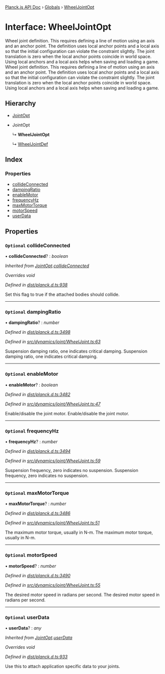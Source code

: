 [Planck.js API Doc](../README.md) › [Globals](../globals.md) › [WheelJointOpt](wheeljointopt.md)

# Interface: WheelJointOpt

Wheel joint definition. This requires defining a line of motion using an axis
and an anchor point. The definition uses local anchor points and a local axis
so that the initial configuration can violate the constraint slightly. The
joint translation is zero when the local anchor points coincide in world
space. Using local anchors and a local axis helps when saving and loading a
game.
Wheel joint definition. This requires defining a line of motion using an axis
and an anchor point. The definition uses local anchor points and a local axis
so that the initial configuration can violate the constraint slightly. The
joint translation is zero when the local anchor points coincide in world
space. Using local anchors and a local axis helps when saving and loading a
game.

## Hierarchy

* [JointOpt](jointopt.md)

* JointOpt

  ↳ **WheelJointOpt**

  ↳ [WheelJointDef](wheeljointdef.md)

## Index

### Properties

* [collideConnected](wheeljointopt.md#optional-collideconnected)
* [dampingRatio](wheeljointopt.md#optional-dampingratio)
* [enableMotor](wheeljointopt.md#optional-enablemotor)
* [frequencyHz](wheeljointopt.md#optional-frequencyhz)
* [maxMotorTorque](wheeljointopt.md#optional-maxmotortorque)
* [motorSpeed](wheeljointopt.md#optional-motorspeed)
* [userData](wheeljointopt.md#optional-userdata)

## Properties

### `Optional` collideConnected

• **collideConnected**? : *boolean*

*Inherited from [JointOpt](jointopt.md).[collideConnected](jointopt.md#optional-collideconnected)*

*Overrides void*

*Defined in [dist/planck.d.ts:938](https://github.com/shakiba/planck.js/blob/6a5d3be/dist/planck.d.ts#L938)*

Set this flag to true if the attached bodies
should collide.

___

### `Optional` dampingRatio

• **dampingRatio**? : *number*

*Defined in [dist/planck.d.ts:3498](https://github.com/shakiba/planck.js/blob/6a5d3be/dist/planck.d.ts#L3498)*

*Defined in [src/dynamics/joint/WheelJoint.ts:63](https://github.com/shakiba/planck.js/blob/6a5d3be/src/dynamics/joint/WheelJoint.ts#L63)*

Suspension damping ratio, one indicates critical damping.
Suspension damping ratio, one indicates critical damping.

___

### `Optional` enableMotor

• **enableMotor**? : *boolean*

*Defined in [dist/planck.d.ts:3482](https://github.com/shakiba/planck.js/blob/6a5d3be/dist/planck.d.ts#L3482)*

*Defined in [src/dynamics/joint/WheelJoint.ts:47](https://github.com/shakiba/planck.js/blob/6a5d3be/src/dynamics/joint/WheelJoint.ts#L47)*

Enable/disable the joint motor.
Enable/disable the joint motor.

___

### `Optional` frequencyHz

• **frequencyHz**? : *number*

*Defined in [dist/planck.d.ts:3494](https://github.com/shakiba/planck.js/blob/6a5d3be/dist/planck.d.ts#L3494)*

*Defined in [src/dynamics/joint/WheelJoint.ts:59](https://github.com/shakiba/planck.js/blob/6a5d3be/src/dynamics/joint/WheelJoint.ts#L59)*

Suspension frequency, zero indicates no suspension.
Suspension frequency, zero indicates no suspension.

___

### `Optional` maxMotorTorque

• **maxMotorTorque**? : *number*

*Defined in [dist/planck.d.ts:3486](https://github.com/shakiba/planck.js/blob/6a5d3be/dist/planck.d.ts#L3486)*

*Defined in [src/dynamics/joint/WheelJoint.ts:51](https://github.com/shakiba/planck.js/blob/6a5d3be/src/dynamics/joint/WheelJoint.ts#L51)*

The maximum motor torque, usually in N-m.
The maximum motor torque, usually in N-m.

___

### `Optional` motorSpeed

• **motorSpeed**? : *number*

*Defined in [dist/planck.d.ts:3490](https://github.com/shakiba/planck.js/blob/6a5d3be/dist/planck.d.ts#L3490)*

*Defined in [src/dynamics/joint/WheelJoint.ts:55](https://github.com/shakiba/planck.js/blob/6a5d3be/src/dynamics/joint/WheelJoint.ts#L55)*

The desired motor speed in radians per second.
The desired motor speed in radians per second.

___

### `Optional` userData

• **userData**? : *any*

*Inherited from [JointOpt](jointopt.md).[userData](jointopt.md#optional-userdata)*

*Overrides void*

*Defined in [dist/planck.d.ts:933](https://github.com/shakiba/planck.js/blob/6a5d3be/dist/planck.d.ts#L933)*

Use this to attach application specific data to your joints.
